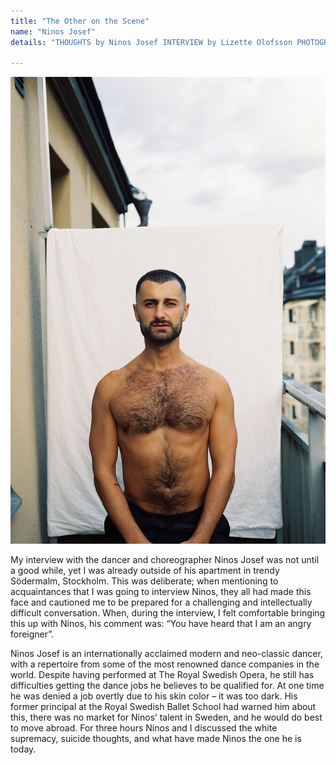 ```yaml
---
title: "The Other on the Scene"
name: "Ninos Josef"
details: "THOUGHTS by Ninos Josef INTERVIEW by Lizette Olofsson PHOTOGRAPHY by William Harvey Howe"

---
```


![Ninos Josef](../images/ninos.jpeg)

My interview with the dancer and choreographer Ninos Josef was not until a good while, yet I was already outside of his apartment in trendy Södermalm, Stockholm. This was deliberate; when mentioning to acquaintances that I was going to interview Ninos, they all had made this face and cautioned me to be prepared for a challenging and intellectually difficult conversation. When, during the interview, I felt comfortable bringing this up with Ninos, his comment was: “You have heard that I am an angry foreigner”.

Ninos Josef is an internationally acclaimed modern and neo-classic dancer, with a repertoire from some of the most renowned dance companies in the world. Despite having performed at The Royal Swedish Opera, he still has difficulties getting the dance jobs he believes to be qualified for. At one time he was denied a job overtly due to his skin color – it was too dark. His former principal at the Royal Swedish Ballet School had warned him about this, there was no market for Ninos’ talent in Sweden, and he would do best to move abroad.  For three hours Ninos and I discussed the white supremacy, suicide thoughts, and what have made Ninos the one he is today. 